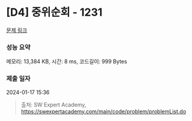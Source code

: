 # [D4] 중위순회 - 1231 

[문제 링크](https://swexpertacademy.com/main/code/problem/problemDetail.do?contestProbId=AV140YnqAIECFAYD) 

### 성능 요약

메모리: 13,384 KB, 시간: 8 ms, 코드길이: 999 Bytes

### 제출 일자

2024-01-17 15:36



> 출처: SW Expert Academy, https://swexpertacademy.com/main/code/problem/problemList.do
